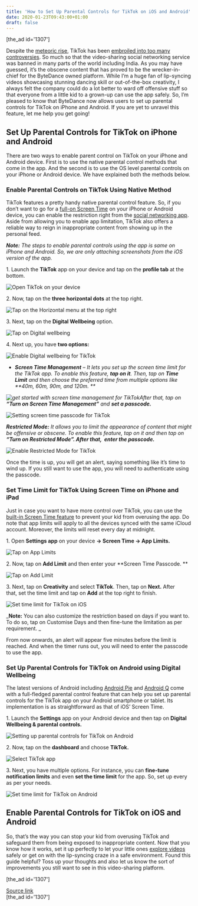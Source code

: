 ```yaml
---
title: 'How to Set Up Parental Controls for TikTok on iOS and Android'
date: 2020-01-23T09:43:00+01:00
draft: false
---
```


\[the\_ad id='1307'\]  
  

  

Despite the [meteoric rise](https://beebom.com/tiktok-downloads-july-2019/), TikTok has been [embroiled into too many controversies](https://beebom.com/80-youngsters-want-tiktok-banned-in-india-survey/). So much so that the video-sharing social networking service was banned in many parts of the world including India. As you may have guessed, it’s the obscene content that has proved to be the wrecker-in-chief for the ByteDance owned platform. While I’m a huge fan of lip-syncing videos showcasing stunning dancing skill or out-of-the-box creativity, I always felt the company could do a lot better to ward off offensive stuff so that everyone from a little kid to a grown-up can use the app safely. So, I’m pleased to know that ByteDance now allows users to set up parental controls for TikTok on iPhone and Android. If you are yet to unravel this feature, let me help you get going!  

Set Up Parental Controls for TikTok on iPhone and Android
---------------------------------------------------------

  

There are two ways to enable parent control on TikTok on your iPhone and Android device. First is to use the native parental control methods that come in the app. And the second is to use the OS level parental controls on your iPhone or Android device. We have explained both the methods below.  

### Enable Parental Controls on TikTok Using Native Method

  

TikTok features a pretty handy native parental control feature. So, if you don’t want to go for a [full-on Screen Time](https://beebom.com/set-up-parental-control-mac-macos-catalina/) on your iPhone or Android device, you can enable the restriction right from the [social networking app](https://beebom.com/facebook-alternatives/). Aside from allowing you to enable app limitation, TikTok also offers a reliable way to reign in inappropriate content from showing up in the personal feed.  

_**Note:** The steps to enable parental controls using the app is same on iPhone and Android. So, we are only attaching screenshots from the iOS version of the app._  

1\. Launch the **TikTok** app on your device and tap on the **profile tab** at the bottom.  

![Open TikTok on your device](https://beebom.com/wp-content/uploads/2020/01/Open-TikTok-on-your-device.jpg)

2\. Now, tap on the **three horizontal dots** at the top right.  

![Tap on the Horizontal menu at the top right](https://beebom.com/wp-content/uploads/2020/01/Tap-on-the-Horizontal-menu-at-the-top-right.jpg)

3\. Next, tap on the **Digital Wellbeing** option.

  
  

  

![Tap on Digital wellbeing](https://beebom.com/wp-content/uploads/2020/01/Tap-on-Digital-wellbeing-.jpg)

4\. Next up, you have **two options:**  

![Enable Digital wellbeing for TikTok](https://beebom.com/wp-content/uploads/2020/01/Enable-Digital-wellbeing-for-TikTok-.jpg)

*   _**Screen Time Management** – It lets you set up the screen time limit for the TikTok app. To enable this feature, **tap on it**. Then, tap on **Time Limit** and then choose the preferred time from multiple options like **40m, 60m, 90m, and 120m. **_
  

_![get started with screen time management for TikTok](https://beebom.com/wp-content/uploads/2020/01/get-started-with-screen-time-management-for-TikTok.jpg)After that, tap on **“Turn on Screen Time Management”** and **set a passcode.**_  

![Setting screen time passcode for TikTok](https://beebom.com/wp-content/uploads/2020/01/Setting-screen-time-passcode-for-TikTok.jpg)

_**Restricted Mode:** It allows you to limit the appearance of content that might be offensive or obscene. To enable this feature, tap on it and then tap on **“Turn on Restricted Mode”. After that,  enter the passcode.**_  

![Enable Restricted Mode for TikTok](https://beebom.com/wp-content/uploads/2020/01/Enable-Restricted-Mode-for-TikTok.jpg)

Once the time is up, you will get an alert, saying something like it’s time to wind up. If you still want to use the app, you will need to authenticate using the passcode.  

### Set Time Limit for TikTok Using Screen Time on iPhone and iPad

  

Just in case you want to have more control over TikTok, you can use the [built-in Screen Time feature](https://beebom.com/how-set-up-communication-limits-iphone-ipad/) to prevent your kid from overusing the app. Do note that app limits will apply to all the devices synced with the same iCloud account. Moreover, the limits will reset every day at midnight.

  
  

  

1\. Open **Settings app** on your device **\-> Screen Time -> App Limits.**  

![Tap on App Limits](https://beebom.com/wp-content/uploads/2020/01/Tap-on-App-Limits-.jpg)

2\. Now, tap on **Add Limit** and then enter your **Screen Time Passcode. **  

![Tap on Add Limit](https://beebom.com/wp-content/uploads/2020/01/Tap-on-Add-Limit.jpg)

3\. Next, tap on **Creativity** and select **TikTok**. Then, tap on **Next.** After that, set the time limit and tap on **Add** at the top right to finish.  

![Set time limit for TikTok on iOS](https://beebom.com/wp-content/uploads/2020/01/Set-time-limit-for-TikTok-on-iOS.jpg)

_**Note:** You can also customize the restriction based on days if you want to. To do so, tap on Customise Days and then fine-tune the limitation as per requirement. _  

From now onwards, an alert will appear five minutes before the limit is reached. And when the timer runs out, you will need to enter the passcode to use the app.  

### Set Up Parental Controls for TikTok on Android using Digital Wellbeing

  

The latest versions of Android including [Android Pie](https://beebom.com/android-p-features/) and [Android Q](https://beebom.com/android-q-features/) come with a full-fledged parental control feature that can help you set up parental controls for the TikTok app on your Android smartphone or tablet. Its implementation is as straightforward as that of iOS’ Screen Time.

  
  

  

1\. Launch the **Settings** app on your Android device and then tap on **Digital Wellbeing & parental controls.**  

![Setting up parental controls for TikTok on Android](https://beebom.com/wp-content/uploads/2020/01/Setting-up-parental-controls-for-TikTok-on-Android.jpg)

2\. Now, tap on the **dashboard** and choose **TikTok.**  

![Select TikTok app](https://beebom.com/wp-content/uploads/2020/01/Select-TikTok-app.jpg)

3\. Next, you have multiple options. For instance, you can **fine-tune notification limits** and even **set the time limit** for the app. So, set up every as per your needs.  

![Set time limit for TikTok on Android](https://beebom.com/wp-content/uploads/2020/01/Set-time-limit-for-TikTok-on-Android.jpg)

Enable Parental Controls for TikTok on iOS and Android
------------------------------------------------------

  

So, that’s the way you can stop your kid from overusing TikTok and safeguard them from being exposed to inappropriate content. Now that you know how it works, set it up perfectly to let your little ones [explore videos](https://beebom.com/video-sharing-sites/) safely or get on with the lip-syncing craze in a safe environment. Found this guide helpful? Toss up your thoughts and also let us know the sort of improvements you still want to see in this video-sharing platform.  

  
  
\[the\_ad id='1307'\]  
  
[Source link](https://beebom.com/how-set-up-parental-controls-tiktok/)  
\[the\_ad id='1307'\]